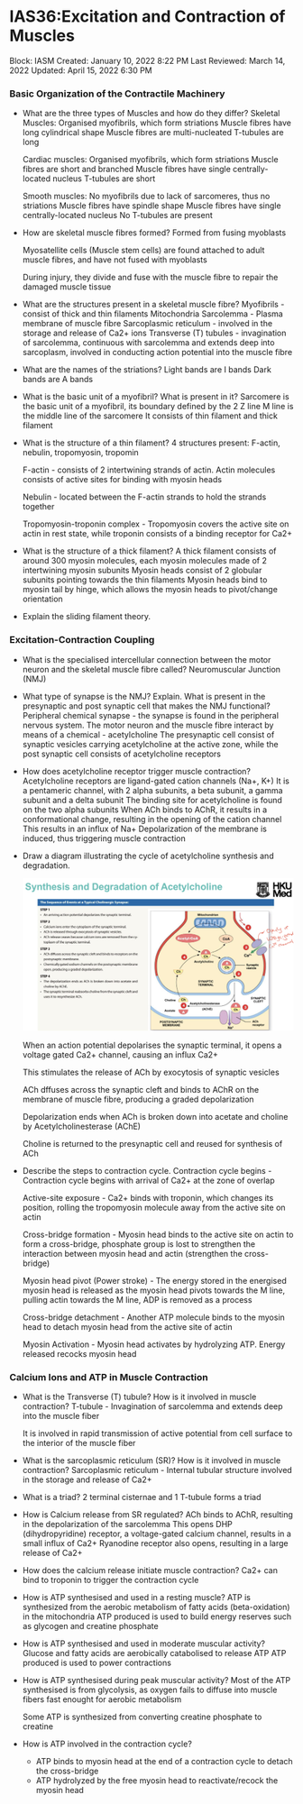 # IAS36:Excitation and Contraction of Muscles

Block: IASM
Created: January 10, 2022 8:22 PM
Last Reviewed: March 14, 2022
Updated: April 15, 2022 6:30 PM

### Basic Organization of the Contractile Machinery
- What are the three types of Muscles and how do they differ?
    Skeletal Muscles:
    Organised myofibrils, which form striations
    Muscle fibres have long cylindrical shape
    Muscle fibres are multi-nucleated
    T-tubules are long
    
    Cardiac muscles:
    Organised myofibrils, which form striations
    Muscle fibres are short and branched
    Muscle fibres have single centrally-located nucleus
    T-tubules are short
    
    Smooth muscles:
    No myofibrils due to lack of sarcomeres, thus no striations
    Muscle fibres have spindle shape
    Muscle fibres have single centrally-located nucleus
    No T-tubules are present
- How are skeletal muscle fibres formed?
    Formed from fusing myoblasts
    
    Myosatellite cells (Muscle stem cells) are found attached to adult muscle fibres, and have not fused with myoblasts
    
    During injury, they divide and fuse with the muscle fibre to repair the damaged muscle tissue
- What are the structures present in a skeletal muscle fibre?
    Myofibrils - consist of thick and thin filaments
    Mitochondria
    Sarcolemma - Plasma membrane of muscle fibre
    Sarcoplasmic reticulum - involved in the storage and release of Ca2+ ions
    Transverse (T) tubules - invagination of sarcolemma, continuous with sarcolemma and extends deep into sarcoplasm, involved in conducting action potential into the muscle fibre
- What are the names of the striations?
    Light bands are I bands
    Dark bands are A bands
- What is the basic unit of a myofibril? What is present in it?
    Sarcomere is the basic unit of a myofibril, its boundary defined by the 2 Z line
    M line is the middle line of the sarcomere
    It consists of thin filament and thick filament
- What is the structure of a thin filament?
    4 structures present: F-actin, nebulin, tropomyosin, tropomin
    
    F-actin - consists of 2 intertwining strands of actin. Actin molecules consists of active sites for binding with myosin heads
    
    Nebulin - located between the F-actin strands to hold the strands together
    
    Tropomyosin-troponin complex - Tropomyosin covers the active site on actin in rest state, while troponin consists of a binding receptor for Ca2+
- What is the structure of a thick filament?
    A thick filament consists of around 300 myosin molecules, each myosin molecules made of 2 intertwining myosin subunits
    Myosin heads consist of 2 globular subunits pointing towards the thin filaments
    Myosin heads bind to myosin tail by hinge, which allows the myosin heads to pivot/change orientation
- Explain the sliding filament theory.

### Excitation-Contraction Coupling
- What is the specialised intercellular connection between the motor neuron and the skeletal muscle fibre called?
    Neuromuscular Junction (NMJ)
- What type of synapse is the NMJ? Explain. What is present in the presynaptic and post synaptic cell that makes the NMJ functional?
    Peripheral chemical synapse - the synapse is found in the peripheral nervous system. The motor neuron and the muscle fibre interact by means of a chemical - acetylcholine
    The presynaptic cell consist of synaptic vesicles carrying acetylcholine at the active zone, while the post synaptic cell consists of acetylcholine receptors
- How does acetylcholine receptor trigger muscle contraction?
    Acetylcholine receptors are ligand-gated cation channels (Na+, K+)
    It is a pentameric channel, with 2 alpha subunits, a beta subunit, a gamma subunit and a delta subunit
    The binding site for acetylcholine is found on the two alpha subunits
    When ACh binds to AChR, it results in a conformational change, resulting in the opening of the cation channel
    This results in an influx of Na+ 
    Depolarization of the membrane is induced, thus triggering muscle contraction
- Draw a diagram illustrating the cycle of acetylcholine synthesis and degradation.
    
    ![Untitled](IAS36%20Excitation%20and%20Contraction%20of%20Muscles%20cd6f1437282b423183d3a4c325089962/Untitled.png)
    
    When an action potential depolarises the synaptic terminal, it opens a voltage gated Ca2+ channel, causing an influx Ca2+
    
    This stimulates the release of ACh by exocytosis of synaptic vesicles
    
    ACh dffuses across the synaptic cleft and binds to AChR on the membrane of muscle fibre, producing a graded depolarization
    
    Depolarization ends when ACh is broken down into acetate and choline by Acetylcholinesterase (AChE)
    
    Choline is returned to the presynaptic cell and reused for synthesis of ACh
- Describe the steps to contraction cycle.
    Contraction cycle begins - Contraction cycle begins with arrival of Ca2+ at the zone of overlap
    
    Active-site exposure - Ca2+ binds with troponin, which changes its position, rolling the tropomyosin molecule away from the active site on actin
    
    Cross-bridge formation - Myosin head binds to the active site on actin to form a cross-bridge, phosphate group is lost to strengthen the interaction between myosin head and actin (strengthen the cross-bridge)
    
    Myosin head pivot (Power stroke) - The energy stored in the energised myosin head is released as the myosin head pivots towards the M line, pulling actin towards the M line, ADP is removed as a process
    
    Cross-bridge detachment - Another ATP molecule binds to the myosin head to detach myosin head from the active site of actin
    
    Myosin Activation - Myosin head activates by hydrolyzing ATP. Energy released recocks myosin head

### Calcium Ions and ATP in Muscle Contraction
- What is the Transverse (T) tubule? How is it involved in muscle contraction?
    T-tubule - Invagination of sarcolemma and extends deep into the muscle fiber
    
    It is involved in rapid transmission of active potential from cell surface to the interior of the muscle fiber
- What is the sarcoplasmic reticulum (SR)? How is it involved in muscle contraction?
    Sarcoplasmic reticulum - Internal tubular structure involved in the storage and release of Ca2+
- What is a triad?
    2 terminal cisternae and 1 T-tubule forms a triad
- How is Calcium release from SR regulated?
    ACh binds to AChR, resulting in the depolarization of the sarcolemma
    This opens DHP (dihydropyridine) receptor, a voltage-gated calcium channel, results in a small influx of Ca2+
    Ryanodine receptor also opens, resulting in a large release of Ca2+
- How does the calcium release initiate muscle contraction?
    Ca2+ can bind to troponin to trigger the contraction cycle
- How is ATP synthesised and used in a resting muscle?
    ATP is synthesized from the aerobic metabolism of fatty acids (beta-oxidation) in the mitochondria
    ATP produced is used to build energy reserves such as glycogen and creatine phosphate
- How is ATP synthesised and used in moderate muscular activity?
    Glucose and fatty acids are aerobically catabolised to release ATP
    ATP produced is used to power contractions
- How is ATP synthesised during peak muscular activity?
    Most of the ATP synthesised is from glycolysis, as oxygen fails to diffuse into muscle fibers fast enought for aerobic metabolism
    
    Some ATP is synthesized from converting creatine phosphate to creatine
- How is ATP involved in the contraction cycle?
    - ATP binds to myosin head at the end of a contraction cycle to detach the cross-bridge
    - ATP hydrolyzed by the free myosin head to reactivate/recock the myosin head